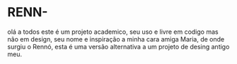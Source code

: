 # RENN-
olá a todos este é um projeto academico, seu uso e livre em codigo mas não em design, seu nome e inspiração a minha cara amiga Maria, de onde surgiu o Rennó, esta é uma versão alternativa a um projeto de desing antigo meu.
